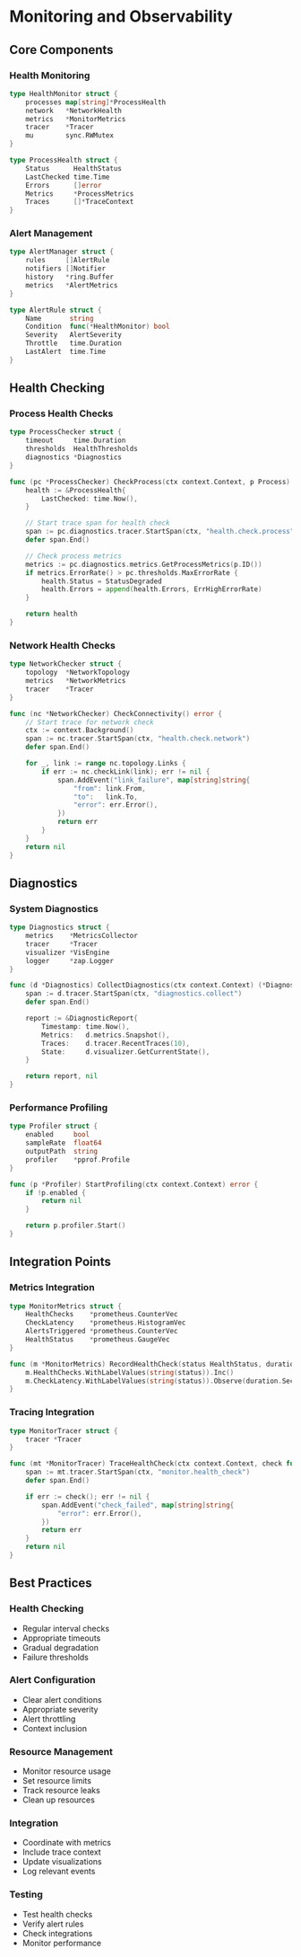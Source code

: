 # Monitoring and Observability

## Core Components

### Health Monitoring
```go
type HealthMonitor struct {
    processes map[string]*ProcessHealth
    network   *NetworkHealth
    metrics   *MonitorMetrics
    tracer    *Tracer
    mu        sync.RWMutex
}

type ProcessHealth struct {
    Status      HealthStatus
    LastChecked time.Time
    Errors      []error
    Metrics     *ProcessMetrics
    Traces      []*TraceContext
}
```

### Alert Management
```go
type AlertManager struct {
    rules     []AlertRule
    notifiers []Notifier
    history   *ring.Buffer
    metrics   *AlertMetrics
}

type AlertRule struct {
    Name       string
    Condition  func(*HealthMonitor) bool
    Severity   AlertSeverity
    Throttle   time.Duration
    LastAlert  time.Time
}
```

## Health Checking

### Process Health Checks
```go
type ProcessChecker struct {
    timeout     time.Duration
    thresholds  HealthThresholds
    diagnostics *Diagnostics
}

func (pc *ProcessChecker) CheckProcess(ctx context.Context, p Process) *ProcessHealth {
    health := &ProcessHealth{
        LastChecked: time.Now(),
    }

    // Start trace span for health check
    span := pc.diagnostics.tracer.StartSpan(ctx, "health.check.process")
    defer span.End()

    // Check process metrics
    metrics := pc.diagnostics.metrics.GetProcessMetrics(p.ID())
    if metrics.ErrorRate() > pc.thresholds.MaxErrorRate {
        health.Status = StatusDegraded
        health.Errors = append(health.Errors, ErrHighErrorRate)
    }

    return health
}
```

### Network Health Checks
```go
type NetworkChecker struct {
    topology  *NetworkTopology
    metrics   *NetworkMetrics
    tracer    *Tracer
}

func (nc *NetworkChecker) CheckConnectivity() error {
    // Start trace for network check
    ctx := context.Background()
    span := nc.tracer.StartSpan(ctx, "health.check.network")
    defer span.End()

    for _, link := range nc.topology.Links {
        if err := nc.checkLink(link); err != nil {
            span.AddEvent("link_failure", map[string]string{
                "from": link.From,
                "to":   link.To,
                "error": err.Error(),
            })
            return err
        }
    }
    return nil
}
```

## Diagnostics

### System Diagnostics
```go
type Diagnostics struct {
    metrics    *MetricsCollector
    tracer     *Tracer
    visualizer *VisEngine
    logger     *zap.Logger
}

func (d *Diagnostics) CollectDiagnostics(ctx context.Context) (*DiagnosticReport, error) {
    span := d.tracer.StartSpan(ctx, "diagnostics.collect")
    defer span.End()

    report := &DiagnosticReport{
        Timestamp: time.Now(),
        Metrics:   d.metrics.Snapshot(),
        Traces:    d.tracer.RecentTraces(10),
        State:     d.visualizer.GetCurrentState(),
    }

    return report, nil
}
```

### Performance Profiling
```go
type Profiler struct {
    enabled     bool
    sampleRate  float64
    outputPath  string
    profiler    *pprof.Profile
}

func (p *Profiler) StartProfiling(ctx context.Context) error {
    if !p.enabled {
        return nil
    }

    return p.profiler.Start()
}
```

## Integration Points

### Metrics Integration
```go
type MonitorMetrics struct {
    HealthChecks    *prometheus.CounterVec
    CheckLatency    *prometheus.HistogramVec
    AlertsTriggered *prometheus.CounterVec
    HealthStatus    *prometheus.GaugeVec
}

func (m *MonitorMetrics) RecordHealthCheck(status HealthStatus, duration time.Duration) {
    m.HealthChecks.WithLabelValues(string(status)).Inc()
    m.CheckLatency.WithLabelValues(string(status)).Observe(duration.Seconds())
}
```

### Tracing Integration
```go
type MonitorTracer struct {
    tracer *Tracer
}

func (mt *MonitorTracer) TraceHealthCheck(ctx context.Context, check func() error) error {
    span := mt.tracer.StartSpan(ctx, "monitor.health_check")
    defer span.End()

    if err := check(); err != nil {
        span.AddEvent("check_failed", map[string]string{
            "error": err.Error(),
        })
        return err
    }
    return nil
}
```

## Best Practices

### Health Checking
- Regular interval checks
- Appropriate timeouts
- Gradual degradation
- Failure thresholds

### Alert Configuration
- Clear alert conditions
- Appropriate severity
- Alert throttling
- Context inclusion

### Resource Management
- Monitor resource usage
- Set resource limits
- Track resource leaks
- Clean up resources

### Integration
- Coordinate with metrics
- Include trace context
- Update visualizations
- Log relevant events

### Testing
- Test health checks
- Verify alert rules
- Check integrations
- Monitor performance